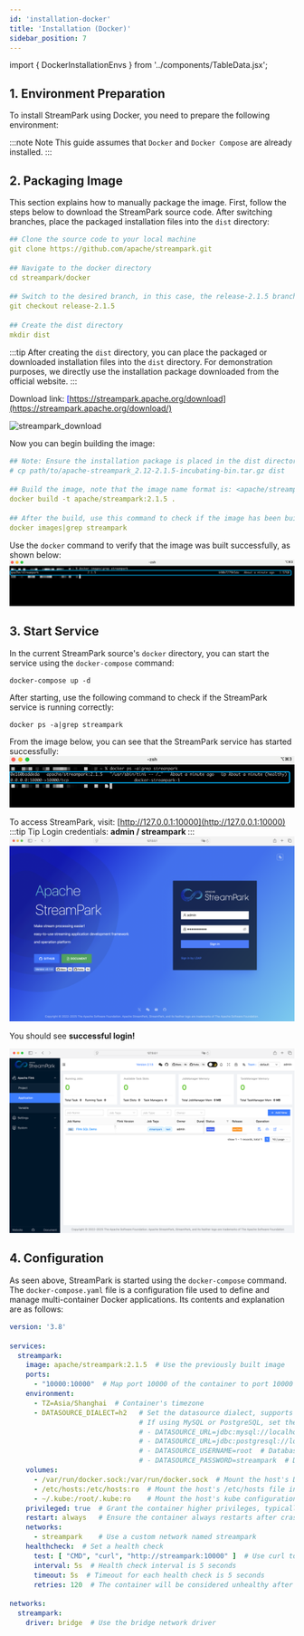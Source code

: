 ```yaml
---
id: 'installation-docker'  
title: 'Installation (Docker)'  
sidebar_position: 7
---
```


import { DockerInstallationEnvs } from '../components/TableData.jsx';

## 1. Environment Preparation

To install StreamPark using Docker, you need to prepare the following environment:

<DockerInstallationEnvs></DockerInstallationEnvs>

:::note Note
This guide assumes that `Docker` and `Docker Compose` are already installed.
:::

## 2. Packaging  Image

This section explains how to manually package the image. First, follow the steps below to download the StreamPark source code. After switching branches, place the packaged installation files into the `dist` directory:

```yaml
## Clone the source code to your local machine
git clone https://github.com/apache/streampark.git

## Navigate to the docker directory
cd streampark/docker

## Switch to the desired branch, in this case, the release-2.1.5 branch
git checkout release-2.1.5

## Create the dist directory
mkdir dist
```
:::tip
After creating the `dist` directory, you can place the packaged or downloaded installation files into the `dist` directory. For demonstration purposes, we directly use the installation package downloaded from the official website.
:::

Download link: <u><font color='blue'>[https://streampark.apache.org/download](https://streampark.apache.org/download/)</font></u>

![streampark_download](/doc/image/quick-start/streampark_download.png)

Now you can begin building the image:

```yaml
## Note: Ensure the installation package is placed in the dist directory
# cp path/to/apache-streampark_2.12-2.1.5-incubating-bin.tar.gz dist

## Build the image, note that the image name format is: <apache/streampark>:<version>, ensure to include the "."
docker build -t apache/streampark:2.1.5 .

## After the build, use this command to check if the image has been built successfully
docker images|grep streampark
```

Use the `docker` command to verify that the image was built successfully, as shown below:
![docker_build_success](/doc/image/quick-start/docker_build_success.png)

## 3. Start Service

In the current StreamPark source's `docker` directory, you can start the service using the `docker-compose` command:

```shell
docker-compose up -d
```

After starting, use the following command to check if the StreamPark service is running correctly:

```shell
docker ps -a|grep streampark
```

From the image below, you can see that the StreamPark service has started successfully:
![docker_start_success](/doc/image/quick-start/docker_start_success.png)

To access StreamPark, visit: [http://127.0.0.1:10000](http://127.0.0.1:10000)
:::tip Tip
Login credentials: <strong> admin / streampark </strong>
:::
![login-page](/doc/image/quick-start/login_page.png)

You should see **successful login!**

![login-success](/doc/image/quick-start/login_success.png)

## 4. Configuration

As seen above, StreamPark is started using the `docker-compose` command. The `docker-compose.yaml` file is a configuration file used to define and manage multi-container Docker applications. Its contents and explanation are as follows:

```yaml
version: '3.8'  

services: 
  streampark:
    image: apache/streampark:2.1.5  # Use the previously built image
    ports:
      - "10000:10000"  # Map port 10000 of the container to port 10000 of the host to allow access to the service on that port
    environment:
      - TZ=Asia/Shanghai  # Container's timezone
      - DATASOURCE_DIALECT=h2   # Set the datasource dialect, supports h2, mysql, pgsql, currently set to h2
                                # If using MySQL or PostgreSQL, set the following parameters:
                                # - DATASOURCE_URL=jdbc:mysql://localhost:3306/streampark?useSSL=false&useUnicode=true&characterEncoding=UTF-8&allowPublicKeyRetrieval=false&useJDBCCompliantTimezoneShift=true&useLegacyDatetimeCode=false&serverTimezone=GMT%2B8
                                # - DATASOURCE_URL=jdbc:postgresql://localhost:5432/streampark?stringtype=unspecified
                                # - DATASOURCE_USERNAME=root  # Database username
                                # - DATASOURCE_PASSWORD=streampark  # Database password
    volumes:
      - /var/run/docker.sock:/var/run/docker.sock  # Mount the host's Docker socket inside the container to allow interaction with Docker
      - /etc/hosts:/etc/hosts:ro  # Mount the host's /etc/hosts file inside the container, read-only access
      - ~/.kube:/root/.kube:ro    # Mount the host's kube configuration directory inside the container to access the Kubernetes cluster
    privileged: true  # Grant the container higher privileges, typically for scenarios requiring interaction with host resources
    restart: always   # Ensure the container always restarts after crashes or host reboots
    networks:
      - streampark    # Use a custom network named streampark
    healthcheck:  # Set a health check
      test: [ "CMD", "curl", "http://streampark:10000" ]  # Use curl to check if port 10000 of the container is accessible
      interval: 5s  # Health check interval is 5 seconds
      timeout: 5s  # Timeout for each health check is 5 seconds
      retries: 120  # The container will be considered unhealthy after 120 failed health checks

networks:
  streampark:
    driver: bridge  # Use the bridge network driver
```